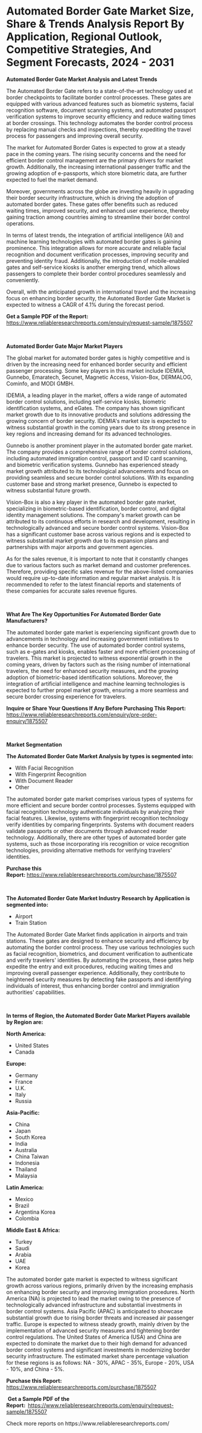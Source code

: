<p><h1>Automated Border Gate Market Size, Share & Trends Analysis Report By Application, Regional Outlook, Competitive Strategies, And Segment Forecasts, 2024 - 2031</h1></p><p><strong>Automated Border Gate Market Analysis and Latest Trends</strong></p>
<p><p>The Automated Border Gate refers to a state-of-the-art technology used at border checkpoints to facilitate border control processes. These gates are equipped with various advanced features such as biometric systems, facial recognition software, document scanning systems, and automated passport verification systems to improve security efficiency and reduce waiting times at border crossings. This technology automates the border control process by replacing manual checks and inspections, thereby expediting the travel process for passengers and improving overall security.</p><p>The market for Automated Border Gates is expected to grow at a steady pace in the coming years. The rising security concerns and the need for efficient border control management are the primary drivers for market growth. Additionally, the increasing international passenger traffic and the growing adoption of e-passports, which store biometric data, are further expected to fuel the market demand.</p><p>Moreover, governments across the globe are investing heavily in upgrading their border security infrastructure, which is driving the adoption of automated border gates. These gates offer benefits such as reduced waiting times, improved security, and enhanced user experience, thereby gaining traction among countries aiming to streamline their border control operations.</p><p>In terms of latest trends, the integration of artificial intelligence (AI) and machine learning technologies with automated border gates is gaining prominence. This integration allows for more accurate and reliable facial recognition and document verification processes, improving security and preventing identity fraud. Additionally, the introduction of mobile-enabled gates and self-service kiosks is another emerging trend, which allows passengers to complete their border control procedures seamlessly and conveniently.</p><p>Overall, with the anticipated growth in international travel and the increasing focus on enhancing border security, the Automated Border Gate Market is expected to witness a CAGR of 4.1% during the forecast period.</p></p>
<p><strong>Get a Sample PDF of the Report:&nbsp;</strong> <a href="https://www.reliableresearchreports.com/enquiry/request-sample/1875507">https://www.reliableresearchreports.com/enquiry/request-sample/1875507</a></p>
<p>&nbsp;</p>
<p><strong>Automated Border Gate Major Market Players</strong></p>
<p><p>The global market for automated border gates is highly competitive and is driven by the increasing need for enhanced border security and efficient passenger processing. Some key players in this market include IDEMIA, Gunnebo, Emaratech, Secunet, Magnetic Access, Vision-Box, DERMALOG, Cominfo, and MODI GMBH. </p><p>IDEMIA, a leading player in the market, offers a wide range of automated border control solutions, including self-service kiosks, biometric identification systems, and eGates. The company has shown significant market growth due to its innovative products and solutions addressing the growing concern of border security. IDEMIA's market size is expected to witness substantial growth in the coming years due to its strong presence in key regions and increasing demand for its advanced technologies.</p><p>Gunnebo is another prominent player in the automated border gate market. The company provides a comprehensive range of border control solutions, including automated immigration control, passport and ID card scanning, and biometric verification systems. Gunnebo has experienced steady market growth attributed to its technological advancements and focus on providing seamless and secure border control solutions. With its expanding customer base and strong market presence, Gunnebo is expected to witness substantial future growth.</p><p>Vision-Box is also a key player in the automated border gate market, specializing in biometric-based identification, border control, and digital identity management solutions. The company's market growth can be attributed to its continuous efforts in research and development, resulting in technologically advanced and secure border control systems. Vision-Box has a significant customer base across various regions and is expected to witness substantial market growth due to its expansion plans and partnerships with major airports and government agencies.</p><p>As for the sales revenue, it is important to note that it constantly changes due to various factors such as market demand and customer preferences. Therefore, providing specific sales revenue for the above-listed companies would require up-to-date information and regular market analysis. It is recommended to refer to the latest financial reports and statements of these companies for accurate sales revenue figures.</p></p>
<p>&nbsp;</p>
<p><strong>What Are The Key Opportunities For Automated Border Gate Manufacturers?</strong></p>
<p><p>The automated border gate market is experiencing significant growth due to advancements in technology and increasing government initiatives to enhance border security. The use of automated border control systems, such as e-gates and kiosks, enables faster and more efficient processing of travelers. This market is projected to witness exponential growth in the coming years, driven by factors such as the rising number of international travelers, the need for enhanced security measures, and the growing adoption of biometric-based identification solutions. Moreover, the integration of artificial intelligence and machine learning technologies is expected to further propel market growth, ensuring a more seamless and secure border crossing experience for travelers.</p></p>
<p><strong>Inquire or Share Your Questions If Any Before Purchasing This Report:</strong> <a href="https://www.reliableresearchreports.com/enquiry/pre-order-enquiry/1875507">https://www.reliableresearchreports.com/enquiry/pre-order-enquiry/1875507</a></p>
<p>&nbsp;</p>
<p><strong>Market Segmentation</strong></p>
<p><strong>The Automated Border Gate Market Analysis by types is segmented into:</strong></p>
<p><ul><li>With Facial Recognition</li><li>With Fingerprint Recognition</li><li>With Document Reader</li><li>Other</li></ul></p>
<p><p>The automated border gate market comprises various types of systems for more efficient and secure border control processes. Systems equipped with facial recognition technology authenticate individuals by analyzing their facial features. Likewise, systems with fingerprint recognition technology verify identities by comparing fingerprints. Systems with document readers validate passports or other documents through advanced reader technology. Additionally, there are other types of automated border gate systems, such as those incorporating iris recognition or voice recognition technologies, providing alternative methods for verifying travelers' identities.</p></p>
<p><strong>Purchase this Report:&nbsp;</strong><a href="https://www.reliableresearchreports.com/purchase/1875507">https://www.reliableresearchreports.com/purchase/1875507</a></p>
<p>&nbsp;</p>
<p><strong>The Automated Border Gate Market Industry Research by Application is segmented into:</strong></p>
<p><ul><li>Airport</li><li>Train Station</li></ul></p>
<p><p>The Automated Border Gate Market finds application in airports and train stations. These gates are designed to enhance security and efficiency by automating the border control process. They use various technologies such as facial recognition, biometrics, and document verification to authenticate and verify travelers' identities. By automating the process, these gates help expedite the entry and exit procedures, reducing waiting times and improving overall passenger experience. Additionally, they contribute to heightened security measures by detecting fake passports and identifying individuals of interest, thus enhancing border control and immigration authorities' capabilities.</p></p>
<p>&nbsp;</p>
<p><strong>In terms of Region, the Automated Border Gate Market Players available by Region are:</strong></p>
<p>
    <p> <strong> North America: </strong>
        <ul>
            <li>United States</li>
            <li>Canada</li>
        </ul>
        </p> 
    <p> <strong> Europe: </strong>
        <ul>
            <li>Germany</li>
            <li>France</li>
            <li>U.K.</li>
            <li>Italy</li>
            <li>Russia</li>
        </ul>
        </p> 
    <p> <strong> Asia-Pacific: </strong>
        <ul>
            <li>China</li>
            <li>Japan</li>
            <li>South Korea</li>
            <li>India</li>
            <li>Australia</li>
            <li>China Taiwan</li>
            <li>Indonesia</li>
            <li>Thailand</li>
            <li>Malaysia</li>
        </ul>
        </p> 
    <p> <strong> Latin America: </strong>
        <ul>
            <li>Mexico</li>
            <li>Brazil</li>
            <li>Argentina Korea</li>
            <li>Colombia</li>
        </ul>
        </p> 
    <p> <strong> Middle East & Africa: </strong>
        <ul>
            <li>Turkey</li>
            <li>Saudi</li>
            <li>Arabia</li>
            <li>UAE</li>
            <li>Korea</li>
        </ul>
    </p>
    </p>
<p><p>The automated border gate market is expected to witness significant growth across various regions, primarily driven by the increasing emphasis on enhancing border security and improving immigration procedures. North America (NA) is projected to lead the market owing to the presence of technologically advanced infrastructure and substantial investments in border control systems. Asia Pacific (APAC) is anticipated to showcase substantial growth due to rising border threats and increased air passenger traffic. Europe is expected to witness steady growth, mainly driven by the implementation of advanced security measures and tightening border control regulations. The United States of America (USA) and China are expected to dominate the market due to their high demand for advanced border control systems and significant investments in modernizing border security infrastructure. The estimated market share percentage valuation for these regions is as follows: NA - 30%, APAC - 35%, Europe - 20%, USA - 10%, and China - 5%.</p></p>
<p><strong>Purchase this Report: </strong><a href="https://www.reliableresearchreports.com/purchase/1875507">https://www.reliableresearchreports.com/purchase/1875507</a></p>
<p>&nbsp;<strong>Get a Sample PDF of the Report:&nbsp;&nbsp;</strong><a href="https://www.reliableresearchreports.com/enquiry/request-sample/1875507">https://www.reliableresearchreports.com/enquiry/request-sample/1875507</a></p>
<p><strong></strong></p>
<p>Check more reports on https://www.reliableresearchreports.com/</p>
